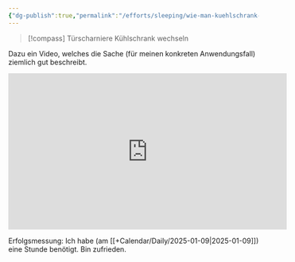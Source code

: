 ```yaml
---
{"dg-publish":true,"permalink":"/efforts/sleeping/wie-man-kuehlschrank-tuerscharniere-tauscht/","tags":["class/how-to","class/efforts"]}
---
```



> [!compass] Türscharniere Kühlschrank wechseln

Dazu ein Video, welches die Sache (für meinen konkreten Anwendungsfall) ziemlich gut beschreibt.

<iframe width="560" height="315" src="https://www.youtube.com/embed/PPGCY7iNrfM?si=CFyRcFE_uVgY1snw" title="YouTube video player" frameborder="0" allow="accelerometer; autoplay; clipboard-write; encrypted-media; gyroscope; picture-in-picture; web-share" referrerpolicy="strict-origin-when-cross-origin" allowfullscreen></iframe>

Erfolgsmessung: Ich habe (am [[+Calendar/Daily/2025-01-09\|2025-01-09]]) eine Stunde benötigt. Bin zufrieden.